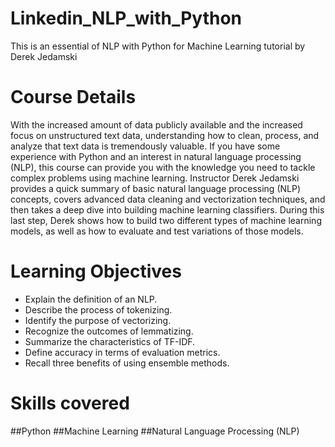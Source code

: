# Linkedin_NLP_with_Python
This is an essential of NLP with Python for Machine Learning tutorial by Derek Jedamski

# Course Details

With the increased amount of data publicly available and the increased focus on unstructured text data, understanding how to clean, process, and analyze that text data is tremendously valuable. If you have some experience with Python and an interest in natural language processing (NLP), this course can provide you with the knowledge you need to tackle complex problems using machine learning. Instructor Derek Jedamski provides a quick summary of basic natural language processing (NLP) concepts, covers advanced data cleaning and vectorization techniques, and then takes a deep dive into building machine learning classifiers. During this last step, Derek shows how to build two different types of machine learning models, as well as how to evaluate and test variations of those models.

# Learning Objectives
- Explain the definition of an NLP.
- Describe the process of tokenizing.
- Identify the purpose of vectorizing.
- Recognize the outcomes of lemmatizing.
- Summarize the characteristics of TF-IDF.
- Define accuracy in terms of evaluation metrics.
- Recall three benefits of using ensemble methods.

# Skills covered
##Python ##Machine Learning ##Natural Language Processing (NLP) 
